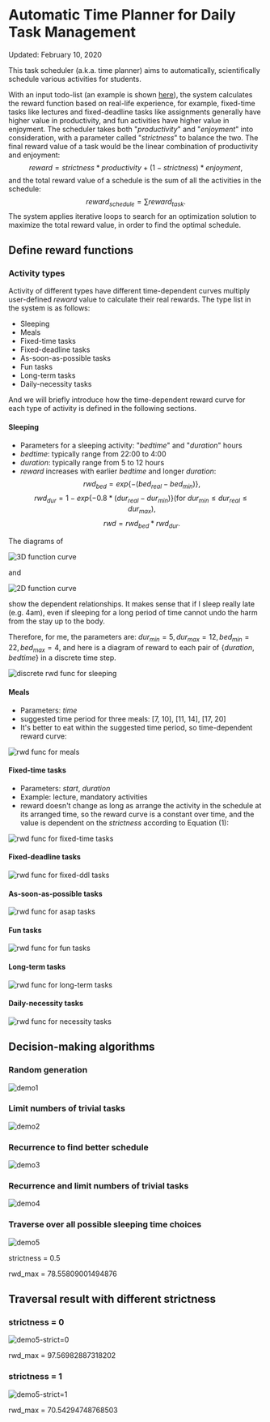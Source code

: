 # Automatic Time Planner for Daily Task Management

Updated: February 10, 2020

This task scheduler (a.k.a. time planner) aims to automatically, scientifically schedule various activities for students. 

With an input todo-list (an example is shown [here](todolist.yaml)), the system calculates the reward function based on real-life experience, for example, fixed-time tasks like lectures and fixed-deadline tasks like assignments generally have higher value in productivity, and fun activities have higher value in enjoyment. The scheduler takes both "$productivity$" and "$enjoyment$" into consideration, with a parameter called "$strictness$" to balance the two. The final reward value of a task would be the linear combination of productivity and enjoyment: 
$$
reward=strictness*productivity+(1-strictness)*enjoyment,
$$
and the total reward value of a schedule is the sum of all the activities in the schedule:
$$
reward_{schedule}=\sum{reward_{task}}.
$$
The system applies iterative loops to search for an optimization solution to maximize the total reward value, in order to find the optimal schedule.


## Define reward functions
### Activity types
Activity of different types have different time-dependent curves multiply user-defined $reward$ value to calculate their real rewards. The type list in the system is as follows:
- Sleeping
- Meals
- Fixed-time tasks
- Fixed-deadline tasks
- As-soon-as-possible tasks
- Fun tasks
- Long-term tasks
- Daily-necessity tasks

And we will briefly introduce how the time-dependent reward curve for each type of activity is defined in the following sections.

#### Sleeping
- Parameters for a sleeping activity: "$bedtime$" and "$duration$" hours
- $bedtime$: typically range from 22:00 to 4:00
- $duration$: typically range from 5 to 12 hours
- $reward$ increases with earlier $bedtime$ and longer $duration$:
$$
rwd_{bed} = exp\{-(bed_{real}-bed_{min})\},
$$
$$
rwd_{dur} = 1-exp\{-0.8 * (dur_{real}-dur_{min})\} (\text{for } dur_{min} \leqslant dur_{real} \leqslant dur_{max}),
$$
$$
rwd = rwd_{bed} * rwd_{dur}.
$$

The diagrams of 

![3D function curve](img/3D-bedtime_duration.jpg)

and 

![2D function curve](img/func-bedtime_duration.jpg)

show the dependent relationships. It makes sense that if I sleep really late (e.g. 4am), even if sleeping for a long period of time cannot undo the harm from the stay up to the body.

Therefore, for me, the parameters are: $dur_{min} = 5, dur_{max} = 12, bed_{min} = 22, bed_{max} = 4$, and here is a diagram of reward to each pair of \{$duration$, $bedtime$\} in a discrete time step.

![discrete rwd func for sleeping](img/sleeping.jpg)

#### Meals
- Parameters: $time$
- suggested time period for three meals: [7, 10], [11, 14], [17, 20]
- It's better to eat within the suggested time period, so time-dependent reward curve: 

![rwd func for meals](img/meal.jpg)

#### Fixed-time tasks
- Parameters: $start$, $duration$
- Example: lecture, mandatory activities
- reward doesn't change as long as arrange the activity in the schedule at its arranged time, so the reward curve is a constant over time, and the value is dependent on the $strictness$ according to Equation (1):

![rwd func for fixed-time tasks](img/fixed-time.jpg)

#### Fixed-deadline tasks

![rwd func for fixed-ddl tasks](img/fixed-ddl.jpg)

#### As-soon-as-possible tasks

![rwd func for asap tasks](img/asap.jpg)

#### Fun tasks

![rwd func for fun tasks](img/fun.jpg)

#### Long-term tasks

![rwd func for long-term tasks](img/long-term.jpg)

#### Daily-necessity tasks

![rwd func for necessity tasks](img/necessity.jpg)

## Decision-making algorithms

### Random generation

![demo1](img/demo1-pure-random.png)

### Limit numbers of trivial tasks

![demo2](img/demo2-disposable.png)

### Recurrence to find better schedule

![demo3](img/demo3-recurrence.png)

### Recurrence and limit numbers of trivial tasks

![demo4](img/demo4-recurrence-disposable.png)

### Traverse over all possible sleeping time choices

![demo5](img/demo5-traversal.png)

strictness = 0.5

rwd_max = 78.55809001494876

## Traversal result with different strictness

### strictness = 0

![demo5-strict=0](img/demo5-strict=0.png)

rwd_max = 97.56982887318202

### strictness = 1

![demo5-strict=1](img/demo5-strict=1.png)

rwd_max = 70.54294748768503
